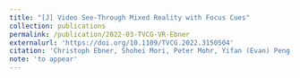 ```yaml
---
title: "[J] Video See-Through Mixed Reality with Focus Cues"
collection: publications
permalink: /publication/2022-03-TVCG-VR-Ebner
externalurl: 'https://doi.org/10.1109/TVCG.2022.3150504'
citation: 'Christoph Ebner, Shohei Mori, Peter Mohr, Yifan (Evan) Peng, Dieter Schmalstieg, Gordon Wetzstein, and Denis Kalkofen, &quot;Neural Cameras: Learning Camera Characteristics for Coherent Mixed Reality Rendering,&quot; <i>IEEE Trans. on Visualisation and Computer Graphics (TVCG), Proc. IEEE Virtual Reality</i> (2022.03)'
note: 'to appear'
---
```


<!--
externalurl: 'url'
paperurl: 'url'
youtubeurl: 'url'
presentationurl: 'url'
githuburl: 'url'
note: blah blah
-->